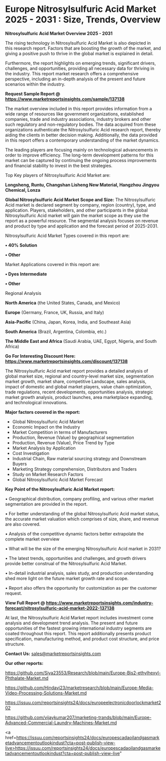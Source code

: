  # Europe Nitrosylsulfuric Acid Market 2025 - 2031 : Size, Trends, Overview

<Strong> Nitrosylsulfuric Acid Market Overview 2025 - 2031</strong>

The rising technology in Nitrosylsulfuric Acid Market is also depicted in this research report. Factors that are boosting the growth of the market, and giving a positive push to thrive in the global market is explained in detail.

Furthermore, the report highlights on emerging trends, significant drivers, challenges, and opportunities, providing all necessary data for thriving in the industry. This report market research offers a comprehensive perspective, including an in-depth analysis of the present and future scenarios within the industry.

<strong>Request Sample Report @ <a href=https://www.marketreportsinsights.com/sample/137138>https://www.marketreportsinsights.com/sample/137138</a></strong>

The market overview included in this report provides information from a wide range of resources like government organizations, established companies, trade and industry associations, industry brokers and other such regulatory and non-regulatory bodies. The data acquired from these organizations authenticate the Nitrosylsulfuric Acid research report, thereby aiding the clients in better decision making. Additionally, the data provided in this report offers a contemporary understanding of the market dynamics.

The leading players are focusing mainly on technological advancements in order to improve efficiency. The long-term development patterns for this market can be captured by continuing the ongoing process improvements and financial stability to invest in the best strategies.

Top Key players of Nitrosylsulfuric Acid Market are:

<strong>Longsheng, Runtu, Changshan Lisheng New Material, Hangzhou Jingyou Chemical, Lonza</strong>

<strong><b>Global Nitrosylsulfuric Acid Market Scope and Size:</b></strong>
The Nitrosylsulfuric Acid market is declared segment by company, region (country), type, and application. Players, stakeholders, and other participants in the global Nitrosylsulfuric Acid market will gain the market scope as they use the report as a powerful resource. The segmental analysis focuses on revenue and product by type and application and the forecast period of 2025-2031.

Nitrosylsulfuric Acid Market Types covered in this report are:

<strong>• 40% Solution

• Other</strong>

Market Applications covered in this report are:

<strong>• Dyes Intermediate

• Other</strong> 

Regional Analysis

<strong>North America</strong> (the United States, Canada, and Mexico)

<strong>Europe</strong> (Germany, France, UK, Russia, and Italy)

<strong>Asia-Pacific</strong> (China, Japan, Korea, India, and Southeast Asia)

<strong>South America</strong> (Brazil, Argentina, Colombia, etc.)

<strong>The Middle East and Africa</strong> (Saudi Arabia, UAE, Egypt, Nigeria, and South Africa)

<strong>Go For Interesting Discount Here: <a href=https://www.marketreportsinsights.com/discount/137138>https://www.marketreportsinsights.com/discount/137138</a></strong>

The Nitrosylsulfuric Acid market report provides a detailed analysis of global market size, regional and country-level market size, segmentation market growth, market share, competitive Landscape, sales analysis, impact of domestic and global market players, value chain optimization, trade regulations, recent developments, opportunities analysis, strategic market growth analysis, product launches, area marketplace expanding, and technological innovations.

<strong><b>Major factors covered in the report:</b></strong>
<ul>
  <li>Global Nitrosylsulfuric Acid Market </li>
  <li>Economic Impact on the Industry</li>
  <li>Market Competition in terms of Manufacturers</li>
  <li>Production, Revenue (Value) by geographical segmentation</li>
  <li>Production, Revenue (Value), Price Trend by Type</li>
  <li>Market Analysis by Application</li>
  <li>Cost Investigation</li>
  <li>Industrial Chain, Raw material sourcing strategy and Downstream Buyers</li>
  <li>Marketing Strategy comprehension, Distributors and Traders</li>
  <li>Study on Market Research Factors</li>
  <li>Global Nitrosylsulfuric Acid Market Forecast</li>
</ul>

<strong><b>Key Point of the Nitrosylsulfuric Acid Market report:</b></strong>

• Geographical distribution, company profiling, and various other market segmentation are provided in the report.

• For better understanding of the global Nitrosylsulfuric Acid market status, the accurate market valuation which comprises of size, share, and revenue are also covered.

• Analysis of the competitive dynamic factors better extrapolate the complete market overview

• What will be the size of the emerging Nitrosylsulfuric Acid market in 2031?

• The latest trends, opportunities and challenges, and growth drivers provide better construal of the Nitrosylsulfuric Acid Market.

• In-detail industrial analysis, sales study, and production understanding shed more light on the future market growth rate and scope.

• Report also offers the opportunity for customization as per the customer request.

<strong><b>View Full Report @ <a href=https://www.marketreportsinsights.com/industry-forecast/nitrosylsulfuric-acid-market-2022-137138>https://www.marketreportsinsights.com/industry-forecast/nitrosylsulfuric-acid-market-2022-137138</a></b></strong>


At last, the Nitrosylsulfuric Acid Market report includes investment come analysis and development trend analysis. The present and future opportunities of the fastest growing international industry segments are coated throughout this report. This report additionally presents product specification, manufacturing method, and product cost structure, and price structure.

<strong>Contact Us:</strong>
sales@marketreportsinsights.com

<strong>Our other reports:</strong>

<a href=https://github.com/Siya23553/Research/blob/main/Europe-Bis2-ethylhexyl-Phthalate-Market.md>https://github.com/Siya23553/Research/blob/main/Europe-Bis2-ethylhexyl-Phthalate-Market.md</a>

<a href=https://github.com/Hindavi23/marketresearch/blob/main/Europe-Media-Video-Processing-Solutions-Market.md>https://github.com/Hindavi23/marketresearch/blob/main/Europe-Media-Video-Processing-Solutions-Market.md</a>

<a href=https://issuu.com/reportsinsights24/docs/europeelectronicdoorlockmarket202>https://issuu.com/reportsinsights24/docs/europeelectronicdoorlockmarket202</a>

<a href=https://github.com/vijaykumar207/marketing-trands/blob/main/Europe-Advanced-Commercial-Laundry-Machines-Market.md>https://github.com/vijaykumar207/marketing-trands/blob/main/Europe-Advanced-Commercial-Laundry-Machines-Market.md</a>

<a href=https://issuu.com/reportsinsights24/docs/europescadaoilandgasmarketadvancementoutlookindust?cta=post-publish-view-live>https://issuu.com/reportsinsights24/docs/europescadaoilandgasmarketadvancementoutlookindust?cta=post-publish-view-live</a>"
